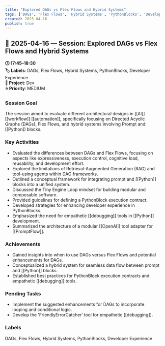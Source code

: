 ```yaml
---
title: "Explored DAGs vs Flex Flows and Hybrid Systems"
tags: ['DAGs', 'Flex Flows', 'Hybrid Systems', 'PythonBlocks', 'Developer Experience']
created: 2025-04-16
publish: true
---
```


## 📅 2025-04-16 — Session: Explored DAGs vs Flex Flows and Hybrid Systems

**🕒 17:45–18:30**  
**🏷️ Labels**: DAGs, Flex Flows, Hybrid Systems, PythonBlocks, Developer Experience  
**📂 Project**: Dev  
**⭐ Priority**: MEDIUM  


### Session Goal
The session aimed to evaluate different architectural designs in [[AI]] [[workflow]] [[automation]], specifically focusing on Directed Acyclic Graphs (DAGs), Flex Flows, and hybrid systems involving Prompt and [[Python]] blocks.

### Key Activities
- Evaluated the differences between DAGs and Flex Flows, focusing on aspects like expressiveness, execution control, cognitive load, reusability, and development effort.
- Explored the limitations of Retrieval-Augmented Generation (RAG) and tool-using agents within DAG frameworks.
- Outlined a conceptual framework for integrating prompt and [[Python]] blocks into a unified system.
- Discussed the Tiny Engine Loop mindset for building modular and composable software.
- Provided guidelines for defining a PythonBlock execution contract.
- Developed strategies for enhancing developer experience in PythonBlocks.
- Emphasized the need for empathetic [[debugging]] tools in [[Python]] development.
- Summarized the architecture of a modular [[OpenAI]] tool adapter for [[PromptFlow]].

### Achievements
- Gained insights into when to use DAGs versus Flex Flows and potential enhancements for DAGs.
- Conceptualized a hybrid system for seamless data flow between prompt and [[Python]] blocks.
- Established best practices for PythonBlock execution contracts and empathetic [[debugging]] tools.

### Pending Tasks
- Implement the suggested enhancements for DAGs to incorporate looping and conditional logic.
- Develop the 'FriendlyErrorCatcher' tool for empathetic [[debugging]].

### Labels
DAGs, Flex Flows, Hybrid Systems, PythonBlocks, Developer Experience
